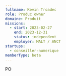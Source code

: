 ```yaml
---
fullname: Kevin Troadec
role: Produc owner
domaine: Produit
missions:
  - start: 2023-02-27
    end: 2023-12-31
    status: independent
    employer: MALT / ANCT
startups:
  - conseiller-numerique
memberType: beta
---
```


PO 
